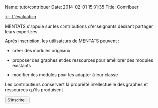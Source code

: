 Name: tuto/contribuer
Date: 2014-02-01 15:31:35
Title: Contribuer

[<-- L'évaluation](/tuto/evaluation)


MENTATS s'appuie sur les contributions d'enseignants désirant partager leurs expertises.

Après inscription, les utilisateurs de MENTATS peuvent :

*    créer des modules originaux

*    proposer des graphes et des ressources pour améliorer des modules existants

*    modifier des modules pour les adapter à leur classe

Les contributeurs conservent la propriété intellectuelle des graphes et ressources qu'ils produisent.  

[<button class="btn btn-primary pull-right" type="button"> S'inscrire &nbsp;<i class="icon-arrow-right"></i></button>](/account/register)
